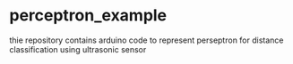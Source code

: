 # perceptron_example
thie repository contains arduino code to represent perseptron for distance classification using ultrasonic sensor
